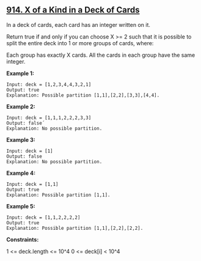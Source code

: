 ## [914. X of a Kind in a Deck of Cards](https://leetcode.com/problems/x-of-a-kind-in-a-deck-of-cards/)

In a deck of cards, each card has an integer written on it.

Return true if and only if you can choose X >= 2 such that it is possible to split the entire deck into 1 or more groups of cards, where:

Each group has exactly X cards.
All the cards in each group have the same integer.

**Example 1:**

```
Input: deck = [1,2,3,4,4,3,2,1]
Output: true
Explanation: Possible partition [1,1],[2,2],[3,3],[4,4].
```

**Example 2:**

```
Input: deck = [1,1,1,2,2,2,3,3]
Output: false´
Explanation: No possible partition.
```

**Example 3:**

```
Input: deck = [1]
Output: false
Explanation: No possible partition.
```

**Example 4:**

```
Input: deck = [1,1]
Output: true
Explanation: Possible partition [1,1].
```

**Example 5:**

```
Input: deck = [1,1,2,2,2,2]
Output: true
Explanation: Possible partition [1,1],[2,2],[2,2].

```

**Constraints:**

1 <= deck.length <= 10^4
0 <= deck[i] < 10^4
